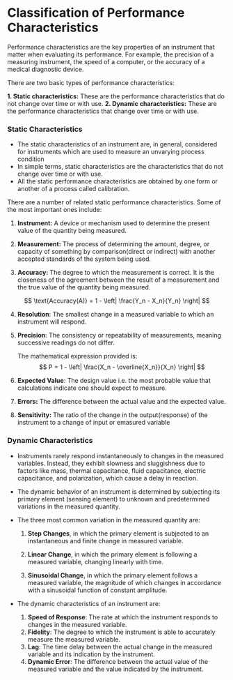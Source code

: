 # Classification of Performance Characteristics

Performance characteristics are the key properties of an instrument that matter when evaluating its performance. For example, the precision of a measuring instrument, the speed of a computer, or the accuracy of a medical diagnostic device.

There are two basic types of performance characteristics:

**1. Static characteristics:** These are the performance characteristics that do not change over time or with use.
**2. Dynamic characteristics:** These are the performance characteristics that change over time or with use.

### Static Characteristics

* The static characteristics of an instrument are, in general, considered for instruments which are used to measure an unvarying process condition
* In simple terms, static characteristics are the characteristics that do not change over time or with use.
* All the static performance characteristics are obtained by one form or another of a process called calibration.

There are a number of related static performance characteristics. Some of the most important ones include:

1. **Instrument:** A device or mechanism used to determine the present value of the quantity being measured.

2. **Measurement:** The process of determining the amount, degree, or capacity of something by comparison(direct or indirect) with another accepted standards of the system being used.

3. **Accuracy:** The degree to which the measurement is correct. It is the closeness of the agreement between the result of a measurement and the true value of the quantity being measured.

$$
\text{Accuracy(A)} = 1 - \left| \frac{Y_n - X_n}{Y_n} \right|
$$

4. **Resolution**: The smallest change in a measured variable to which an instrument will respond.

5. **Precision**: The consistency or repeatability of measurements, meaning successive readings do not differ.

    The mathematical expression provided is:
$$ P = 1 - \left| \frac{X_n - \overline{X_n}}{X_n} \right| $$


6. **Expected Value**: The design value i.e. the most probable value that calculations indicate one should expect to measure.

7. **Errors:** The difference between the actual value and the expected value.

8. **Sensitivity:** The ratio of the change in the output(response) of the instrument to a change of input or emasured variable

### Dynamic Characteristics

- Instruments rarely respond instantaneously to changes in the measured variables. Instead, they exhibit slowness and sluggishness due to factors like mass, thermal capacitance, fluid capacitance, electric capacitance, and polarization, which cause a delay in reaction.
  
- The dynamic behavior of an instrument is determined by subjecting its primary element (sensing element) to unknown and predetermined variations in the measured quantity.

- The three most common variation in the measured quantity are:

    1. **Step Changes**, in which the primary element is subjected to an instantaneous and finite change in measured variable.
   
    2. **Linear Change**, in which the primary element is following a measured variable, changing linearly with time.
   
    3. **Sinusoidal Change**, in which the primary element follows a measured variable, the magnitude of which changes in accordance with a sinusoidal function of constant amplitude.

- The dynamic characteristics of an instrument are:
    
    1. **Speed of Response**: The rate at which the instrument responds to changes in the measured variable.
    2. **Fidelity**: The degree to which the instrument is able to accurately measure the measured variable.
    3. **Lag**: The time delay between the actual change in the measured variable and its indication by the instrument.
    4. **Dynamic Error**: The difference between the actual value of the measured variable and the value indicated by the instrument.

